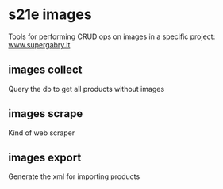 ﻿# s21e images

Tools for performing CRUD ops on images in a specific project: www.supergabry.it  

## images collect

Query the db to get all products without images

## images scrape

Kind of web scraper

## images export

Generate the xml for importing products
